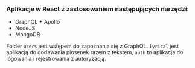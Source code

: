 ### Aplikacje w React z zastosowaniem następujących narzędzi:

- GraphQL + Apollo
- NodeJS
- MongoDB

Folder `users` jest wstępem do zapoznania się z GraphQL. `lyrical` jest aplikacją do dodawania piosenek razem z tekstem, `auth` to aplikacja do logowania i rejestrowania z autoryzacją.
